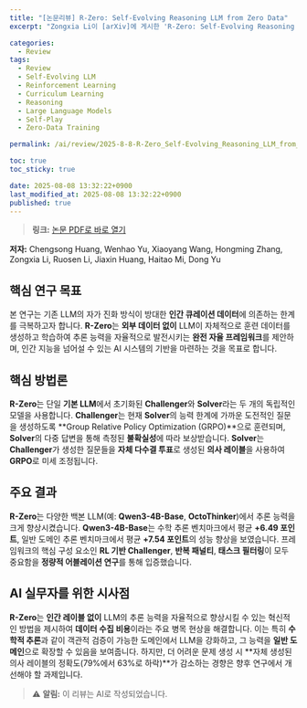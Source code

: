 ```yaml
---
title: "[논문리뷰] R-Zero: Self-Evolving Reasoning LLM from Zero Data"
excerpt: "Zongxia Li이 [arXiv]에 게시한 'R-Zero: Self-Evolving Reasoning LLM from Zero Data' 논문에 대한 자세한 리뷰입니다."

categories:
  - Review
tags:
  - Review
  - Self-Evolving LLM
  - Reinforcement Learning
  - Curriculum Learning
  - Reasoning
  - Large Language Models
  - Self-Play
  - Zero-Data Training

permalink: /ai/review/2025-8-8-R-Zero_Self-Evolving_Reasoning_LLM_from_Zero_Data/

toc: true
toc_sticky: true

date: 2025-08-08 13:32:22+0900
last_modified_at: 2025-08-08 13:32:22+0900
published: true
---
```

> **링크:** [논문 PDF로 바로 열기](https://arxiv.org/abs/2508.05004)

**저자:** Chengsong Huang, Wenhao Yu, Xiaoyang Wang, Hongming Zhang, Zongxia Li, Ruosen Li, Jiaxin Huang, Haitao Mi, Dong Yu



## 핵심 연구 목표
본 연구는 기존 LLM의 자가 진화 방식이 방대한 **인간 큐레이션 데이터**에 의존하는 한계를 극복하고자 합니다. **R-Zero**는 **외부 데이터 없이** LLM이 자체적으로 훈련 데이터를 생성하고 학습하여 추론 능력을 자율적으로 발전시키는 **완전 자율 프레임워크**를 제안하며, 인간 지능을 넘어설 수 있는 AI 시스템의 기반을 마련하는 것을 목표로 합니다.

## 핵심 방법론
**R-Zero**는 단일 **기본 LLM**에서 초기화된 **Challenger**와 **Solver**라는 두 개의 독립적인 모델을 사용합니다. **Challenger**는 현재 **Solver**의 능력 한계에 가까운 도전적인 질문을 생성하도록 **Group Relative Policy Optimization (GRPO)**으로 훈련되며, **Solver**의 다중 답변을 통해 측정된 **불확실성**에 따라 보상받습니다. **Solver**는 **Challenger**가 생성한 질문들을 **자체 다수결 투표**로 생성된 **의사 레이블**을 사용하여 **GRPO**로 미세 조정됩니다.

## 주요 결과
**R-Zero**는 다양한 백본 LLM(예: **Qwen3-4B-Base**, **OctoThinker**)에서 추론 능력을 크게 향상시켰습니다. **Qwen3-4B-Base**는 수학 추론 벤치마크에서 평균 **+6.49 포인트**, 일반 도메인 추론 벤치마크에서 평균 **+7.54 포인트**의 성능 향상을 보였습니다. 프레임워크의 핵심 구성 요소인 **RL 기반 Challenger**, **반복 패널티**, **태스크 필터링**이 모두 중요함을 **정량적 어블레이션 연구**를 통해 입증했습니다.

## AI 실무자를 위한 시사점
**R-Zero**는 **인간 레이블 없이** LLM의 추론 능력을 자율적으로 향상시킬 수 있는 혁신적인 방법을 제시하여 **데이터 수집 비용**이라는 주요 병목 현상을 해결합니다. 이는 특히 **수학적 추론**과 같이 객관적 검증이 가능한 도메인에서 LLM을 강화하고, 그 능력을 **일반 도메인**으로 확장할 수 있음을 보여줍니다. 하지만, 더 어려운 문제 생성 시 **자체 생성된 의사 레이블의 정확도(79%에서 63%로 하락)**가 감소하는 경향은 향후 연구에서 개선해야 할 과제입니다.

> ⚠️ **알림:** 이 리뷰는 AI로 작성되었습니다.